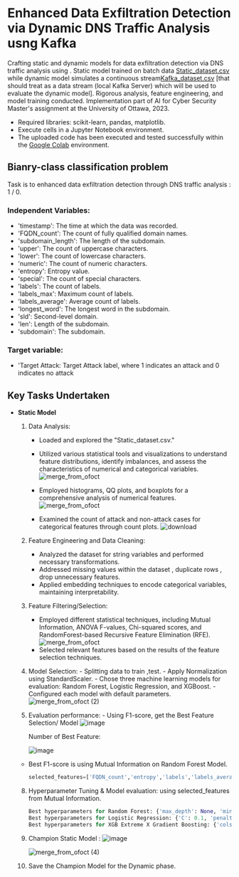 # **Enhanced Data Exfiltration Detection via Dynamic DNS Traffic Analysis usng Kafka**
Crafting static and dynamic models for data exfiltration detection via DNS traffic analysis using . Static model trained on batch data [Static_dataset.csv](https://github.com/RimTouny/Dynamic-DNS-Traffic-Analysis-for-Data-Exfiltration-Detection-with-Kafka/files/13904748/Static_dataset.csv) while dynamic model simulates a continuous stream[Kafka_dataset.csv](https://github.com/RimTouny/Dynamic-DNS-Traffic-Analysis-for-Data-Exfiltration-Detection-with-Kafka/files/13904759/Kafka_dataset.csv) [that should treat as a data stream (local Kafka Server) which will be used to evaluate the dynamic model]. Rigorous analysis, feature engineering, and model training conducted. Implementation part of AI for Cyber Security Master's assignment at the University of Ottawa, 2023.

- Required libraries: scikit-learn, pandas, matplotlib.
- Execute cells in a Jupyter Notebook environment.
- The uploaded code has been executed and tested successfully within the [Google Colab](https://colab.google/) environment.

## Bianry-class classification problem 
Task is to enhanced data exfiltration detection through DNS traffic analysis : 1 / 0.

### Independent Variables:
   +	'timestamp': The time at which the data was recorded.
   +	'FQDN_count': The count of fully qualified domain names.
   +	'subdomain_length': The length of the subdomain.
   +	'upper': The count of uppercase characters.
   +	'lower': The count of lowercase characters.
   +	'numeric': The count of numeric characters.
   +	'entropy': Entropy value.
   +	'special': The count of special characters.
   +	'labels': The count of labels.
   +	'labels_max': Maximum count of labels.
   +	'labels_average': Average count of labels.
   +	'longest_word': The longest word in the subdomain.
   +	'sld': Second-level domain.
   +	'len': Length of the subdomain.
   +	'subdomain': The subdomain.
  
### Target variable:
   +	'Target Attack: Target Attack label, where 1 indicates an attack and 0 indicates no attack


## **Key Tasks Undertaken**

+ **Static Model**
   1. Data Analysis:
      - Loaded and explored the "Static_dataset.csv."
      - Utilized various statistical tools and visualizations to understand feature distributions, identify imbalances, and          assess the characteristics of numerical and categorical variables.
        ![merge_from_ofoct](https://github.com/RimTouny/Dynamic-DNS-Traffic-Analysis-for-Data-Exfiltration-Detection-with-Kafka/assets/48333870/10001fe8-4d57-4c66-976b-239e0a89e4bc)
     
      - Employed histograms, QQ plots, and boxplots for a comprehensive analysis of numerical features.
        ![merge_from_ofoct](https://github.com/RimTouny/Dynamic-DNS-Traffic-Analysis-for-Data-Exfiltration-Detection-with-Kafka/assets/48333870/07581bba-53dc-4183-b629-80233c7d7d52)
          
      - Examined the count of attack and non-attack cases for categorical features through count plots.
        ![download](https://github.com/RimTouny/Dynamic-DNS-Traffic-Analysis-for-Data-Exfiltration-Detection-with-Kafka/assets/48333870/34cc2231-40d3-4f89-9aed-d721e0033f88)


   2. Feature Engineering and Data Cleaning:
      - Analyzed the dataset for string variables and performed necessary transformations.
      - Addressed missing values within the dataset , duplicate rows , drop unnecessary features.
      - Applied embedding techniques to encode categorical variables, maintaining interpretability.
        
   3. Feature Filtering/Selection:
      - Employed different statistical techniques, including Mutual Information, ANOVA F-values, Chi-squared scores, and             RandomForest-based Recursive Feature Elimination (RFE).
        ![merge_from_ofoct](https://github.com/RimTouny/Dynamic-DNS-Traffic-Analysis-for-Data-Exfiltration-Detection-with-Kafka/assets/48333870/7f40f32d-b48c-4539-a409-e1e37d6bb0df)
      - Selected relevant features based on the results of the feature selection techniques.

    4.  Model Selection:
      - Splitting data to train ,test.
      - Apply Normalization using StandardScaler.
      - Chose three machine learning models for evaluation: Random Forest, Logistic Regression, and XGBoost.
      - Configured each model with default parameters.
        ![merge_from_ofoct (2)](https://github.com/RimTouny/Dynamic-DNS-Traffic-Analysis-for-Data-Exfiltration-Detection-with-Kafka/assets/48333870/a67ffd1d-c289-4ac2-84b5-0b4fc2d00487)

    6.  Evaluation performance:
       - Using F1-score, get the  Best Feature Selection/ Model
        ![image](https://github.com/RimTouny/Dynamic-DNS-Traffic-Analysis-for-Data-Exfiltration-Detection-with-Kafka/assets/48333870/f175eced-0f99-4070-879d-c817ec3744bc)

           Number of Best Feature:
        
           ![image](https://github.com/RimTouny/Dynamic-DNS-Traffic-Analysis-for-Data-Exfiltration-Detection-with-Kafka/assets/48333870/08788240-dc08-41bc-8a28-d2b599e0fd64)

   - Best F1-score is using Mutual Information on Random Forest Model.
       ```python
      selected_features=['FQDN_count','entropy','labels','labels_average','longest_word','lower','sld','special']
      ```
    8. Hyperparameter Tuning & Model evaluation: using selected_features from Mutual Information.
       ```python
       Best hyperparameters for Random Forest: {'max_depth': None, 'min_samples_leaf': 1, 'min_samples_split': 2, 'n_estimators': 200}
       Best hyperparameters for Logistic Regression: {'C': 0.1, 'penalty': 'l2', 'solver': 'newton-cg'}
       Best hyperparameters for XGB Extreme X Gradient Boosting: {'colsample_bytree': 0.8, 'learning_rate': 0.3, 'max_depth': 5, 'min_child_weight': 1, 'n_estimators': 200, 'subsample': 1.0}```
  

    10. Champion Static Model :
        ![image](https://github.com/RimTouny/Dynamic-DNS-Traffic-Analysis-for-Data-Exfiltration-Detection-with-Kafka/assets/48333870/84cecf28-e6af-4cff-82e3-87b3acbc43c1)
        
        ![merge_from_ofoct (4)](https://github.com/RimTouny/Dynamic-DNS-Traffic-Analysis-for-Data-Exfiltration-Detection-with-Kafka/assets/48333870/0217333f-6526-4663-8b75-8fbaa2cfb51e)

    12. Save the Champion Model for the Dynamic phase.
